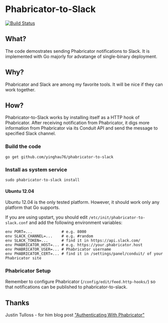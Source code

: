 # Phabricator-to-Slack

[![Build Status](https://travis-ci.org/yinghau76/phabricator-to-slack.svg?branch=master)](https://travis-ci.org/yinghau76/phabricator-to-slack)

## What?

The code demostrates sending Phabricator notifications to Slack. It is implemented with Go majorly for advatange of single-binary deployment.

## Why?

Phabricator and Slack are among my favorite tools. It will be nice if they can work together.

## How?

Phabricator-to-Slack works by installing itself as a HTTP hook of Phabricator. After receiving notification from Phabricator, it digs more information from Phabricator via its Conduit API and send the message to specified Slack channel.

### Build the code

    go get github.com/yinghau76/phabricator-to-slack

### Install as system service

    sudo phabricator-to-slack install

#### Ubuntu 12.04

Ubuntu 12.04 is the only tested platform. However, it should work only any platform that Go supports.

If you are using upstart, you should edit `/etc/init/phabricator-to-slack.conf` and add the following environment variables:

    env PORT=...             # e.g. 8000
    env SLACK_CHANNEL=...    # e.g. #random
    env SLACK_TOKEN=...      # find it in https://api.slack.com/
    env PHABRICATOR_HOST=... # e.g. https://your.phabricator.host
    env PHABRICATOR_USER=... # Phabricator username
    env PHABRICATOR_CERT=... # find it in /settings/panel/conduit/ of your Phabricator site

### Phabricator Setup

Remember to configure Phabricator (`/config/edit/feed.http-hooks/`) so that notifications can be published to phabricator-to-slack.

## Thanks

Justin Tulloss - for him blog post ["Authenticating With Phabricator"](https://justin.harmonize.fm/development/2013/06/29/authenticating-with-phabricator.html)
